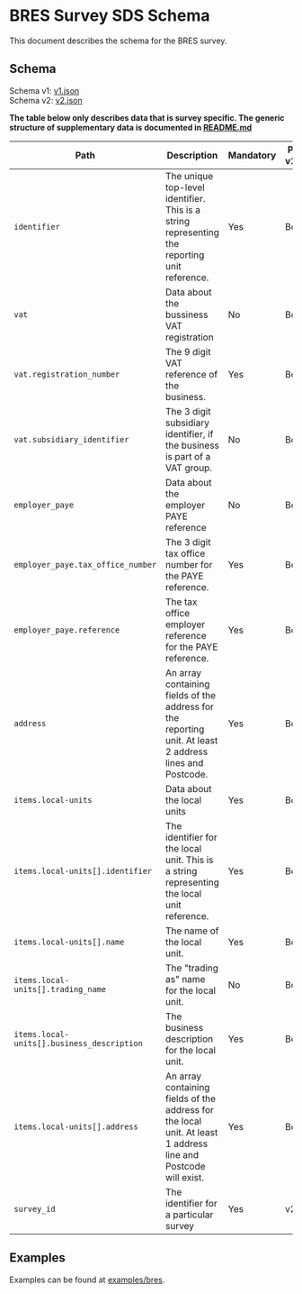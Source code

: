 # BRES Survey SDS Schema

This document describes the schema for the BRES survey.

## Schema

Schema v1: [v1.json](/schemas/bres/v1.json)   
Schema v2: [v2.json](/schemas/bres/v2.json)

**The table below only describes data that is survey specific. The generic structure of supplementary data is documented in [README.md](/docs/README.md)**

| Path                                       | Description                                                                                                    | Mandatory | Present in v1/v2/both |
|--------------------------------------------|----------------------------------------------------------------------------------------------------------------|-----------|-----------------------|
| `identifier`                               | The unique top-level identifier. This is a string representing the reporting unit reference.                   | Yes       | Both                  |
| `vat`                                      | Data about the bussiness VAT registration                                                                      | No        | Boht                  |
| `vat.registration_number`                  | The 9 digit VAT reference of the business.                                                                     | Yes       | Boht                  |
| `vat.subsidiary_identifier`                | The 3 digit subsidiary identifier, if the business is part of a VAT group.                                     | No        | Both                  |
| `employer_paye`                            | Data about the employer PAYE reference                                                                         | No        | Both                  |
| `employer_paye.tax_office_number`          | The 3 digit tax office number for the PAYE reference.                                                          | Yes       | Both                  | 
| `employer_paye.reference`                  | The tax office employer reference for the PAYE reference.                                                      | Yes       | Both                  |
| `address`                                  | An array containing fields of the address for the reporting unit. At least 2 address lines and Postcode.       | Yes       | Both                  |   
| `items.local-units`                        | Data about the local units                                                                                     | Yes       | Both                  |
| `items.local-units[].identifier`           | The identifier for the local unit. This is a string representing the local unit reference.                     | Yes       | Both                  |
| `items.local-units[].name`                 | The name of the local unit.                                                                                    | Yes       | Both                  |   
| `items.local-units[].trading_name`         | The "trading as" name for the local unit.                                                                      | No        | Both                  |
| `items.local-units[].business_description` | The business description for the local unit.                                                                   | Yes       | Both                  |   
| `items.local-units[].address`              | An array containing fields of the address for the local unit. At least 1 address line and Postcode will exist. | Yes       | Both                  |
| `survey_id`                                | The identifier for a particular survey                                                                         | Yes       | v2                    |

## Examples

Examples can be found at [examples/bres](../examples/bres).
